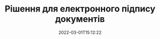 ---
############################# Static ############################
layout: "product"
date: 2022-03-01T15:12:22
draft: false
#operation: 
#signaturetype: 
#fileformat: 
#productName: Java
lang: uk
#productCode: java
#otherformats: 
#breadcrumb: Put  signature on  for Java
product: "Signature"
product_tag: "signature"

############################# Head ############################
head_title: ".NET, Java, хмарні API та онлайн-додатки для підпису документів"
head_description: "Отримайте комплексне рішення електронного підпису документів для .NET, Java і хмарних програм. Підписуйте стандартні формати документів онлайн за допомогою простої функції перетягування"

############################# Header ############################
title: "Рішення для електронного підпису документів"
description: "Підписуйте цифрові документи та зображення на будь-якій платформі за допомогою наших гнучких API та рішень на основі програм для програмістів і кінцевих користувачів."

############################# APIs ###############################
apis:
  enable: true

  api:
    # api loop
    - title: "API високого коду GroupDocs.Signature включає"
      link: "/signature/"
      label: "Переглянути всі API високого коду"
      api_product:
        # api_product loop
        - link: "/signature/net/"
          img_alt: "GroupDocs.Signature for .NET"
          image: "/border/groupdocs-signature-net.svg"
          product: "GroupDocs.Signature for"
          platform: ".NET"
          content: "Власний .NET API для додавання, пошуку та перевірки найпопулярніших типів цифрових підписів до Microsoft Office, PDF, зображень та різноманітних інших форматів у програмах .NET."

        # api_product loop
        - link: "/signature/java/"
          img_alt: "GroupDocs.Signature for Java"
          image: "/border/groupdocs-signature-java.svg"
          product: "GroupDocs.Signature for"
          platform: "Java"
          content: "Розширення можливостей додатків Java із можливостями електронного підпису для цифрового підпису широкого діапазону документів і зображень у будь-якій операційній системі з інстальованим JDK."

        # api_product loop
        - link: "/signature/nodejs-java/"
          img_alt: "GroupDocs.Signature for Node.js via Java"
          image: "/border/groupdocs-signature-nodejs-java.svg"
          product: "GroupDocs.Signature for"
          platform: "Node.js"
          content: "Наше рішення Node.js розширює ваші бізнес-програми цифровим підписом. Легко ставте електронні підписи на популярні документи та формати зображень."

    # api loop
    - title: "API GroupDocs.Signature Low Code включають"
      link: "https://products.groupdocs.cloud/signature"
      label: "Переглянути всі API з низьким кодом"
      api_product:
        # api_product loop
        - link: "https://products.groupdocs.cloud/signature/curl"
          img_alt: "GroupDocs.Signature Cloud for cURL"
          image: "https://www.groupdocs.cloud/templates/groupdocscloud/images/sdk/272x272/groupdocs_signature-for-curl.png"
          product: "GroupDocs.Signature"
          platform: "Cloud for cURL"
          content: "Працюйте з API підпису документів cURL RESTful, щоб додавати та керувати різними типами підписів у всіх популярних форматах документів, включаючи PDF, Word, Excel і зображення."

        # api_product loop
        - link: "https://products.groupdocs.cloud/signature/net"
          img_alt: "GroupDocs.Signature Cloud SDK for .NET"
          image: "https://www.groupdocs.cloud/templates/groupdocscloud/images/sdk/272x272/groupdocs_signature-for-net.png"
          product: "GroupDocs.Signature"
          platform: "Cloud SDK for .NET"
          content: "Легко використовуйте RESTful API електронного підпису з .NET SDK для керування цифровим підписом у низці форматів документів у програмах .NET."

        # api_product loop
        - link: "https://products.groupdocs.cloud/signature/java"
          img_alt: "GroupDocs.Signature Cloud SDK for Java"
          image: "https://www.groupdocs.cloud/templates/groupdocscloud/images/sdk/272x272/groupdocs_signature-for-java.png"
          product: "GroupDocs.Signature"
          platform: "Cloud SDK for Java"
          content: "Впроваджуйте розширені функції підпису документів у своїх програмах Java за допомогою спеціально розробленого SDK для підпису документів для Java."

    # api loop
    - title: "GroupDocs.Signature Без програмного коду"
      link: "https://products.groupdocs.app/signature"
      label: "Переглянути всі програми без коду"
      api_product:
        # api_product loop
        - link: "https://products.groupdocs.app/signature/total"
          img_alt: "GroupDocs.Signature Total"
          image: "https://www.aspose.cloud/templates/asposeapp/images/products/logo/aspose_signature-app.png"
          product: "GroupDocs.Signature"
          platform: "Total"
          content: "Підписуйте файли Microsoft Word, Excel, PowerPoint, Visio та PDF текстом, зображенням, штрих-кодом або QR-кодом."

        # api_product loop
        - link: "https://products.groupdocs.app/signature/docx"
          img_alt: "GroupDocs.Signature DOCX"
          image: "https://www.aspose.cloud/templates/groupdocsapp/images/products/logo/groupdocs_words-app.png"
          product: "GroupDocs.Signature"
          platform: "DOCX"
          content: "Цифровий підпис документів Word онлайн безпосередньо з вашого браузера безкоштовно."

        # api_product loop
        - link: "https://products.groupdocs.app/signature/pdf"
          img_alt: "GroupDocs.Signature PDF"
          image: "https://www.aspose.cloud/templates/groupdocsapp/images/products/logo/groupdocs_pdf-app.png"
          product: "GroupDocs.Signature"
          platform: "PDF"
          content: "Електронний підпис PDF-файлів за допомогою тексту, зображення або штрих-коду з будь-якого веб-браузера."

############################# Back to top ###############################
back_to_top:
  enable: true
---